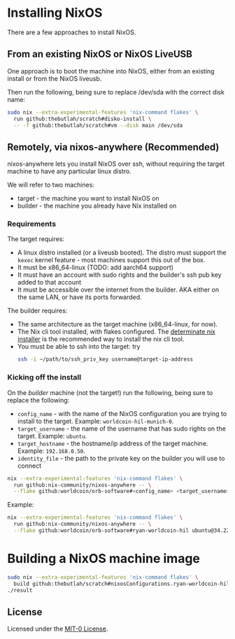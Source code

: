 # Installing NixOS

There are a few approaches to install NixOS.

## From an existing NixOS or NixOS LiveUSB
One approach is to boot the machine into NixOS, either from an existing install or from the NixOS liveusb.

Then run the following, being sure to replace /dev/sda with the correct disk name:
```bash
sudo nix --extra-experimental-features 'nix-command flakes' \
  run github:thebutlah/scratch#disko-install \
  -- -f github:thebutlah/scratch#vm --disk main /dev/sda
```

## Remotely, via nixos-anywhere (Recommended)

nixos-anywhere lets you install NixOS over ssh, without requiring the target machine
to have any particular linux distro.

We will refer to two machines:
* target - the machine you want to install NixOS on
* builder - the machine you already have Nix installed on

### Requirements

The target requires:
* A linux distro installed (or a liveusb booted). The distro must support the
  `kexec` kernel feature - most machines support this out of the box.
* It must be x86_64-linux (TODO: add aarch64 support)
* It must have an account with sudo rights and the builder's ssh pub key added to that account
* It must be accessible over the internet from the builder. AKA either on the same LAN,
  or have its ports forwarded.

The builder requires:
* The same architecture as the target machine (x86_64-linux, for now).
* The Nix cli tool installed, with flakes configured. The 
  [determinate nix installer](https://zero-to-nix.com/concepts/nix-installer#using)
  is the recommended way to install the nix cli tool.
* You must be able to ssh into the target: try 
  ```bash
  ssh -i ~/path/to/ssh_priv_key username@target-ip-address
  ```

### Kicking off the install

On the *builder* machine (not the target!) run the following, being sure to replace the following:
* `config_name` - with the name of the NixOS configuration you are trying to install to the target. Example: `worldcoin-hil-munich-0`.
* `target_username` - the name of the username that has sudo rights on the target. Example: `ubuntu`.
* `target_hostname` - the hostname/ip address of the target machine. Example: `192.168.0.50`.
* `identity_file` - the path to the private key on the builder you will use to connect

```bash
nix --extra-experimental-features 'nix-command flakes' \
  run github:nix-community/nixos-anywhere -- \
  --flake github:worldcoin/orb-software#<config_name> <target_username>@<target_hostname> -i <identity_file>
```
Example:
```bash
nix --extra-experimental-features 'nix-command flakes' \
  run github:nix-community/nixos-anywhere -- \
  --flake github:worldcoin/orb-software#ryan-worldcoin-hil ubuntu@34.224.39.95 -i ~/ssh-key.pem
```

# Building a NixOS machine image

```bash
sudo nix --extra-experimental-features 'nix-command flakes' \
  build github:thebutlah/scratch#nixosConfigurations.ryan-worldcoin-hil.config.system.build.diskoImagesScript
./result
```

## License

Licensed under the [MIT-0 License](LICENSE-MIT-0).
